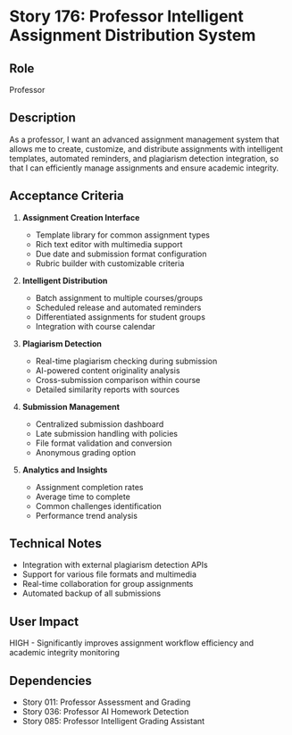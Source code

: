 # Story 176: Professor Intelligent Assignment Distribution System

## Role
Professor

## Description
As a professor, I want an advanced assignment management system that allows me to create, customize, and distribute assignments with intelligent templates, automated reminders, and plagiarism detection integration, so that I can efficiently manage assignments and ensure academic integrity.

## Acceptance Criteria
1. **Assignment Creation Interface**
   - Template library for common assignment types
   - Rich text editor with multimedia support
   - Due date and submission format configuration
   - Rubric builder with customizable criteria

2. **Intelligent Distribution**
   - Batch assignment to multiple courses/groups
   - Scheduled release and automated reminders
   - Differentiated assignments for student groups
   - Integration with course calendar

3. **Plagiarism Detection**
   - Real-time plagiarism checking during submission
   - AI-powered content originality analysis
   - Cross-submission comparison within course
   - Detailed similarity reports with sources

4. **Submission Management**
   - Centralized submission dashboard
   - Late submission handling with policies
   - File format validation and conversion
   - Anonymous grading option

5. **Analytics and Insights**
   - Assignment completion rates
   - Average time to complete
   - Common challenges identification
   - Performance trend analysis

## Technical Notes
- Integration with external plagiarism detection APIs
- Support for various file formats and multimedia
- Real-time collaboration for group assignments
- Automated backup of all submissions

## User Impact
HIGH - Significantly improves assignment workflow efficiency and academic integrity monitoring

## Dependencies
- Story 011: Professor Assessment and Grading
- Story 036: Professor AI Homework Detection
- Story 085: Professor Intelligent Grading Assistant